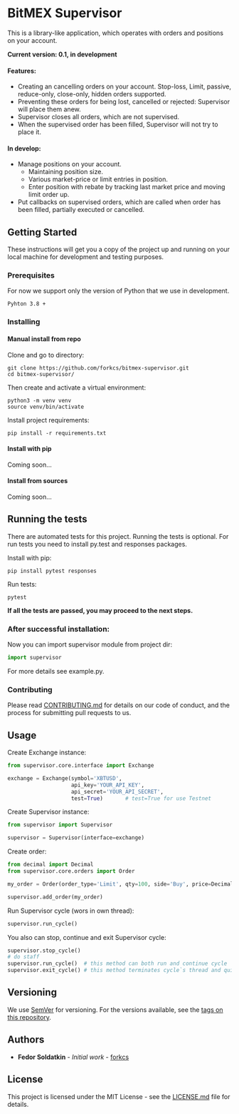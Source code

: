 # BitMEX Supervisor

This is a library-like application, which operates with orders and positions on your account.

**Current version: 0.1, in development**
#### Features:
* Creating an cancelling orders on your account. Stop-loss, Limit, passive, reduce-only, close-only, hidden orders supported.
* Preventing these orders for being lost, cancelled or rejected: Supervisor will place them anew.
* Supervisor closes all orders, which are not supervised.
* When the supervised order has been filled, Supervisor will not try to place it. 
#### In develop:
* Manage positions on your account.
    * Maintaining position size.
    * Various market-price or limit entries in position.
    * Enter position with rebate by tracking last market price and moving limit order up.
* Put callbacks on supervised orders, which are called when order has been filled, partially executed or cancelled.

## Getting Started

These instructions will get you a copy of the project up and running on your local machine for development and testing purposes.

### Prerequisites

For now we support only the version of Python that we use in development.

```
Pyhton 3.8 +
```

### Installing

#### Manual install from repo

Clone and go to directory:

```commandline
git clone https://github.com/forkcs/bitmex-supervisor.git
cd bitmex-supervisor/
```

Then create and activate a virtual environment:

```commandline
python3 -m venv venv
source venv/bin/activate
```

Install project requirements:

```commandline
pip install -r requirements.txt
```

#### Install with pip

Coming soon...

#### Install from sources

Coming soon...

## Running the tests

There are automated tests for this project. Running the tests is optional. For run tests you need to install py.test and responses packages.

Install with pip:

```commandline
pip install pytest responses
```

Run tests:

```commandline
pytest
```

**If all the tests are passed, you may proceed to the next steps.**

### After successful installation:

Now you can import supervisor module from project dir:
```python
import supervisor
```
For more details see example.py.

### Contributing

Please read [CONTRIBUTING.md](CONTRIBUTING.md) for details on our code of conduct, and the process for submitting pull requests to us.

## Usage

Create Exchange instance:

```python
from supervisor.core.interface import Exchange

exchange = Exchange(symbol='XBTUSD',
                    api_key='YOUR_API_KEY',
                    api_secret='YOUR_API_SECRET',
                    test=True)       # test=True for use Testnet
```

Create Supervisor instance:

```python
from supervisor import Supervisor

supervisor = Supervisor(interface=exchange)
```

Create order:

```python
from decimal import Decimal
from supervisor.core.orders import Order

my_order = Order(order_type='Limit', qty=100, side='Buy', price=Decimal(6500), hidden=True, passive=True)

supervisor.add_order(my_order)
```

Run Supervisor cycle (wors in own thread):

```python
supervisor.run_cycle()
```

You also can stop, continue and exit Supervisor cycle:

```python
supervisor.stop_cycle()
# do staff
supervisor.run_cycle()  # this method can both run and continue cycle
supervisor.exit_cycle() # this method terminates cycle`s thread and quit correctly
```

## Versioning

We use [SemVer](http://semver.org/) for versioning. For the versions available, see the [tags on this repository](https://github.com/your/project/tags). 

## Authors

* **Fedor Soldatkin** - *Initial work* - [forkcs](https://github.com/forkcs)


## License

This project is licensed under the MIT License - see the [LICENSE.md](LICENSE) file for details.

